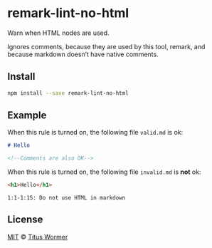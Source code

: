 <!--This file is generated-->

# remark-lint-no-html

Warn when HTML nodes are used.

Ignores comments, because they are used by this tool, remark, and
because markdown doesn’t have native comments.

## Install

```sh
npm install --save remark-lint-no-html
```

## Example

When this rule is turned on, the following file
`valid.md` is ok:

```markdown
# Hello

<!--Comments are also OK-->
```

When this rule is turned on, the following file
`invalid.md` is **not** ok:

```markdown
<h1>Hello</h1>
```

```text
1:1-1:15: Do not use HTML in markdown
```

## License

[MIT](https://github.com/wooorm/remark-lint/blob/master/LICENSE) © [Titus Wormer](http://wooorm.com)
